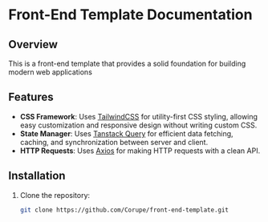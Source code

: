 # Front-End Template Documentation

## Overview

This is a front-end template that provides a solid foundation for building modern web applications

## Features

- **CSS Framework**: Uses [TailwindCSS](https://tailwindcss.com/) for utility-first CSS styling, allowing easy customization and responsive design without writing custom CSS.
- **State Manager**: Uses [Tanstack Query](https://tanstack.com/query/latest) for efficient data fetching, caching, and synchronization between server and client.
- **HTTP Requests**: Uses [Axios](https://axios-http.com/) for making HTTP requests with a clean API.

## Installation

1. Clone the repository:
   ```bash
   git clone https://github.com/Corupe/front-end-template.git
   ```
